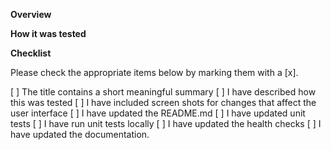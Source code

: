 **Overview**


**How it was tested**


**Checklist**

Please check the appropriate items below by marking them with a [x].

[ ] The title contains a short meaningful summary
[ ] I have described how this was tested
[ ] I have included screen shots for changes that affect the user interface
[ ] I have updated the README.md
[ ] I have updated unit tests
[ ] I have run unit tests locally
[ ] I have updated the health checks
[ ] I have updated the documentation.